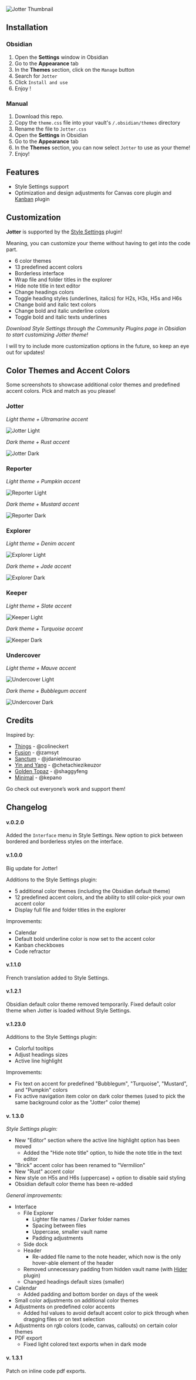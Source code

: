 ![Jotter Thumbnail](./assets/thumbnail-big.jpg)

## Installation

### Obsidian

1. Open the **Settings** window in Obsidian
2. Go to the **Appearance** tab
3. In the **Themes** section, click on the `Manage` button
4. Search for `Jotter`
5. Click `Install and use`
6. Enjoy ! 

### Manual

1. Download this repo.
2. Copy the `theme.css` file into your vault's `/.obsidian/themes` directory
4.  Rename the file to `Jotter.css` 
5.  Open the **Settings** in Obsidian
6.  Go to the **Appearance** tab
7.  In the **Themes** section, you can now select `Jotter` to use as your theme!
8.  Enjoy!

## Features

- Style Settings support
- Optimization and design adjustments for Canvas core plugin and [Kanban](https://github.com/mgmeyers/obsidian-kanban) plugin

## Customization

**Jotter** is supported by the [Style Settings](https://github.com/mgmeyers/obsidian-style-settings) plugin!

Meaning, you can customize your theme without having to get into the code part.

- 6 color themes
- 13 predefined accent colors
- Borderless interface
- Wrap file and folder titles in the explorer
- Hide note title in text editor
- Change headings colors
- Toggle heading styles (underlines, italics) for H2s, H3s, H5s and H6s
- Change bold and italic text colors
- Change bold and italic underline colors
- Toggle bold and italic texts underlines

*Download Style Settings through the Community Plugins page in Obsidian to start customizing Jotter theme!*

I will try to include more customization options in the future, so keep an eye out for updates!

## Color Themes and Accent Colors

Some screenshots to showcase additional color themes and predefined accent colors.
Pick and match as you please!

### Jotter

*Light theme + Ultramarine accent*

![Jotter Light](./assets/jotter-light-ultramarine.png)

*Dark theme + Rust accent*

![Jotter Dark](./assets/jotter-dark-rust.png)

### Reporter

*Light theme + Pumpkin accent*

![Reporter Light](./assets/reporter-light-pumpkin.png)

*Dark theme + Mustard accent*

![Reporter Dark](./assets/reporter-dark-mustard.png)

### Explorer

*Light theme + Denim accent*

![Explorer Light](./assets/explorer-light-denim.png)

*Dark theme + Jade accent*

![Explorer Dark](./assets/explorer-dark-jade.png)

### Keeper

*Light theme + Slate accent*

![Keeper Light](./assets/keeper-light-slate.png)

*Dark theme + Turquoise accent*

![Keeper Dark](./assets/keeper-dark-turquoise.png)

### Undercover

*Light theme + Mauve accent*

![Undercover Light](./assets/undercover-light-mauve.png)

*Dark theme + Bubblegum accent*

![Undercover Dark](./assets/undercover-dark-bubblegum.png)

## Credits

Inspired by:

- [Things](https://github.com/colineckert/obsidian-things) - @colineckert
- [Fusion](https://github.com/zamsyt/obsidian-fusion) - @zamsyt
- [Sanctum]( https://github.com/jdanielmourao/obsidian-sanctum) - @jdanielmourao
- [Yin and Yang](https://github.com/chetachiezikeuzor/Yin-and-Yang-Theme) - @chetachiezikeuzor
- [Golden Topaz](https://github.com/shaggyfeng/obsidian-Golden-Topaz-theme) - @shaggyfeng
- [Minimal](https://github.com/kepano/obsidian-minimal) - @kepano

Go check out everyone’s work and support them!

## Changelog

#### v.0.2.0

Added the `Interface` menu in Style Settings.
New option to pick between bordered and borderless styles on the interface.

#### v.1.0.0

Big update for Jotter!

Additions to the Style Settings plugin:
- 5 additional color themes (including the Obsidian default theme)
- 12 predefined accent colors, and the ability to still color-pick your own accent color
- Display full file and folder titles in the explorer

Improvements:
- Calendar
- Default bold underline color is now set to the accent color
- Kanban checkboxes
- Code refractor

#### v.1.1.0

French translation added to Style Settings.

#### v.1.2.1

Obsidian default color theme removed temporarily.
Fixed default color theme when Jotter is loaded without Style Settings.

#### v.1.23.0

Additions to the Style Settings plugin:
- Colorful tooltips
- Adjust headings sizes
- Active line highlight

Improvements:
- Fix text on accent for predefined "Bubblegum", "Turquoise", "Mustard", and "Pumpkin" colors
- Fix active navigation item color on dark color themes (used to pick the same background color as the "Jotter" color theme)

#### v. 1.3.0

*Style Settings plugin:*

- New "Editor" section where the active line highlight option has been moved
	- Added the "Hide note title" option, to hide the note title in the text editor
- "Brick" accent color has been renamed to "Vermilion"
- New "Rust" accent color
- New style on H5s and H6s (uppercase) + option to disable said styling
- Obsidian default color theme has been re-added

*General improvements:*

- Interface
	- File Explorer
		- Lighter file names / Darker folder names
		- Spacing between files
		- Uppercase, smaller vault name
		- Padding adjustments
	- Side dock
	- Header
		-  Re-added file name to the note header, which now is the only hover-able element of the header 
	- Removed unnecessary padding from hidden vault name (with [Hider](https://github.com/kepano/obsidian-hider) plugin)
	- Changed headings default sizes (smaller)
- Calendar 
	- Added padding and bottom border on days of the week
- Small color adjustments on additional color themes
- Adjustments on predefined color accents 
	- Added hsl values to avoid default accent color to pick through when dragging files or on text selection
- Adjustments on rgb colors (code, canvas, callouts) on certain color themes
- PDF export 
	- Fixed light colored text exports when in dark mode

#### v. 1.3.1

Patch on inline code pdf exports.